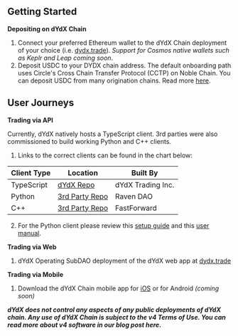 ## Getting Started

**Depositing on dYdX Chain**

1. Connect your preferred Ethereum wallet to the dYdX Chain deployment of your choice (i.e. [dydx.trade](https://dydx.trade)). _Support for Cosmos native wallets such as Keplr and Leap coming soon_.
2. Deposit USDC to your DYDX chain address. The default onboarding path uses Circle's Cross Chain Transfer Protocol (CCTP) on Noble Chain. You can deposit USDC from many origination chains. Read more [here](https://dydx.exchange/blog/cctp).

## User Journeys 

**Trading via API**

Currently, dYdX natively hosts a TypeScript client. 3rd parties were also commissioned to build working Python and C++ clients.

1. Links to the correct clients can be found in the chart below:

| Client Type | Location | Built By |
| -------------- | ----------------- | ------------------------------- |
| TypeScript         | [dYdX Repo](https://github.com/dydxprotocol/v4-clients/tree/main/v4-client-js)                 | dYdX Trading Inc.                               |
| Python         | [3rd Party Repo](https://github.com/dydxprotocol/v4-chain/blob/main/README.md)                 | Raven DAO                               |
| C++       | [3rd Party Repo](https://github.com/asnefedovv/dydx-v4-client-cpp)                 | FastForward                              |


2. For the Python client please review this [setup guide](https://docs.google.com/document/d/1ZbVRpAjwdmJ4IOIU6QN0l0jt2sD8f4xGhE3RoCukkFc/edit#heading=h.dainanyxnyh6) and this [user manual](https://docs.google.com/document/d/13aZz9o4g0WyLrteelBYDUOUmzJgOaPouVwRrF0kn-to/edit).
 
**Trading via Web**

1. dYdX Operating SubDAO deployment of the dYdX web app at [dydx.trade](https://dydx.trade)

**Trading via Mobile**

1. Download the dYdX Chain mobile app for [iOS](https://apps.apple.com/bg/app/dydx/id6475599596) or for Android _(coming soon)_



_**dYdX does not control any aspects of any public deployments of dYdX chain. Any use of dYdX Chain is subject to the v4 Terms of Use. You can read more about v4 software in our blog post here.**_
